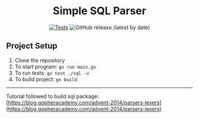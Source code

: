 <h1 align="center">Simple SQL Parser</h1>

<div align="center">

[![Tests](https://github.com/AdarshNaidu/simple-sql-parser/actions/workflows/run_tests.yml/badge.svg?branch=main)](https://github.com/AdarshNaidu/simple-sql-parser/actions/workflows/run_tests.yml) ![GitHub release (latest by date)](https://img.shields.io/github/v/release/AdarshNaidu/simple-sql-parser?color=brightgreen&logo=semantic-release)

</div>

## Project Setup

1. Clone the repository
2. To start program: `go run main.go`
3. To run tests: `go test ./sql -v`
4. To build project: `go build`

<hr>

Tutorial followed to build sql package: [https://blog.gopheracademy.com/advent-2014/parsers-lexers](https://blog.gopheracademy.com/advent-2014/parsers-lexers)